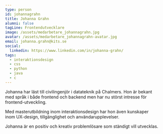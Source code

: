```yaml
---
type: person
id: johannagrahn
title: Johanna Grahn
alumni: false
tagLine: Frontendutvecklare
image: /assets/medarbetare_johannagrahn.jpg
avatar: /assets/medarbetare_johannagrahn-avatar.jpg
email: johanna.grahn@kits.se
social:
  linkedin: https://www.linkedin.com/in/johanna-grahn/
tags:
  - interaktionsdesign
  - css
  - python
  - java
  - c
---
```


Johanna har läst till civilingenjör i datateknik på Chalmers. Hon är bekant med språk i både frontend och backend men har nu störst intresse för frontend-utveckling.

Med masterutbildning inom interaktionsdesign har hon även kunskaper inom UX-design, tillgänglighet och användarupplevelser. 

Johanna är en positiv och kreativ problemlösare som ständigt vill utvecklas.

